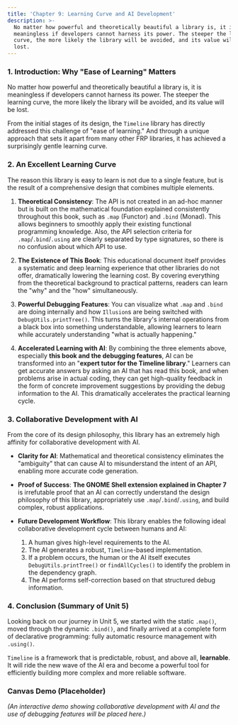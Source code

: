 ```yaml
---
title: 'Chapter 9: Learning Curve and AI Development'
description: >-
  No matter how powerful and theoretically beautiful a library is, it is
  meaningless if developers cannot harness its power. The steeper the learning
  curve, the more likely the library will be avoided, and its value will be
  lost.
---
```

### 1. Introduction: Why "Ease of Learning" Matters

No matter how powerful and theoretically beautiful a library is, it is meaningless if developers cannot harness its power. The steeper the learning curve, the more likely the library will be avoided, and its value will be lost.

From the initial stages of its design, the `Timeline` library has directly addressed this challenge of "ease of learning." And through a unique approach that sets it apart from many other FRP libraries, it has achieved a surprisingly gentle learning curve.

### 2. An Excellent Learning Curve

The reason this library is easy to learn is not due to a single feature, but is the result of a comprehensive design that combines multiple elements.

1.  **Theoretical Consistency**: The API is not created in an ad-hoc manner but is built on the mathematical foundation explained consistently throughout this book, such as `.map` (Functor) and `.bind` (Monad). This allows beginners to smoothly apply their existing functional programming knowledge. Also, the API selection criteria for `.map`/`.bind`/`.using` are clearly separated by type signatures, so there is no confusion about which API to use.

2.  **The Existence of This Book**: This educational document itself provides a systematic and deep learning experience that other libraries do not offer, dramatically lowering the learning cost. By covering everything from the theoretical background to practical patterns, readers can learn the "why" and the "how" simultaneously.

3.  **Powerful Debugging Features**: You can visualize what `.map` and `.bind` are doing internally and how `Illusion`s are being switched with `DebugUtils.printTree()`. This turns the library's internal operations from a black box into something understandable, allowing learners to learn while accurately understanding "what is actually happening."

4.  **Accelerated Learning with AI**: By combining the three elements above, especially **this book and the debugging features**, AI can be transformed into an "**expert tutor for the Timeline library**." Learners can get accurate answers by asking an AI that has read this book, and when problems arise in actual coding, they can get high-quality feedback in the form of concrete improvement suggestions by providing the debug information to the AI. This dramatically accelerates the practical learning cycle.

### 3. Collaborative Development with AI

From the core of its design philosophy, this library has an extremely high affinity for collaborative development with AI.

-   **Clarity for AI**: Mathematical and theoretical consistency eliminates the "ambiguity" that can cause AI to misunderstand the intent of an API, enabling more accurate code generation.

-   **Proof of Success**: **The GNOME Shell extension explained in Chapter 7** is irrefutable proof that an AI can correctly understand the design philosophy of this library, appropriately use `.map`/`.bind`/`.using`, and build complex, robust applications.

-   **Future Development Workflow**: This library enables the following ideal collaborative development cycle between humans and AI:
    1.  A human gives high-level requirements to the AI.
    2.  The AI generates a robust, `Timeline`-based implementation.
    3.  If a problem occurs, the human or the AI itself executes `DebugUtils.printTree()` or `findAllCycles()` to identify the problem in the dependency graph.
    4.  The AI performs self-correction based on that structured debug information.

### 4. Conclusion (Summary of Unit 5)

Looking back on our journey in Unit 5, we started with the static `.map()`, moved through the dynamic `.bind()`, and finally arrived at a complete form of declarative programming: fully automatic resource management with `.using()`.

`Timeline` is a framework that is predictable, robust, and above all, **learnable**. It will ride the new wave of the AI era and become a powerful tool for efficiently building more complex and more reliable software.

### Canvas Demo (Placeholder)

*(An interactive demo showing collaborative development with AI and the use of debugging features will be placed here.)*
